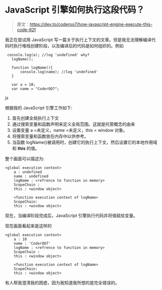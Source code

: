 # JavaScript 引擎如何执行这段代码？

> 原文：<https://dev.to/coderoo7/how-javascript-engine-execute-this-code-92f>

我正在尝试用 JavaScript 写一篇关于执行上下文的文章。但是我无法理解编译代码时执行堆栈创建阶段，以及编译后的代码是如何组织的。例如

```
 console.log(a); //log 'undefined' why?
   logName();

   function logName(){
       console.log(name); //log 'undefined'
   }

   var a = 10;
   var name = "CoderOO7"; 
```

js

根据我的 JavaScript 引擎工作如下:

1.  首先创建全局执行上下文
2.  通过搜索变量和函数声明来定义全局范围。这就是托管概念的由来
3.  设置变量 a =未定义，name =未定义，this = window 对象。
4.  将搜索变量和函数放在内存中以供参考。
5.  当函数 logName()被调用时，创建它的执行上下文，然后设置它的本地作用域和 **this** 的值。

整个画面可以描述为:

```
<global execution context>
    a : undefined
    name : undefined
    logName : <refrence to function in memory>
    ScopeChain : 
    this : <window object>

    <function execution context of logName>
    ScopeChain:
    this : <window object> 
```

现在，当编译阶段完成后，JavaScript 引擎执行代码并将值赋给变量。

现在画面看起来是这样的

```
<global execution context>
    a : 10
    name : 'CoderOO7'
    logName : <refrence to function in memory>
    ScopeChain : 
    this : <window object>

    <function execution context of logName>
    ScopeChain:
    this : <window object> 
```

有人帮我澄清我的困惑，因为我知道我所想的是完全错误的。